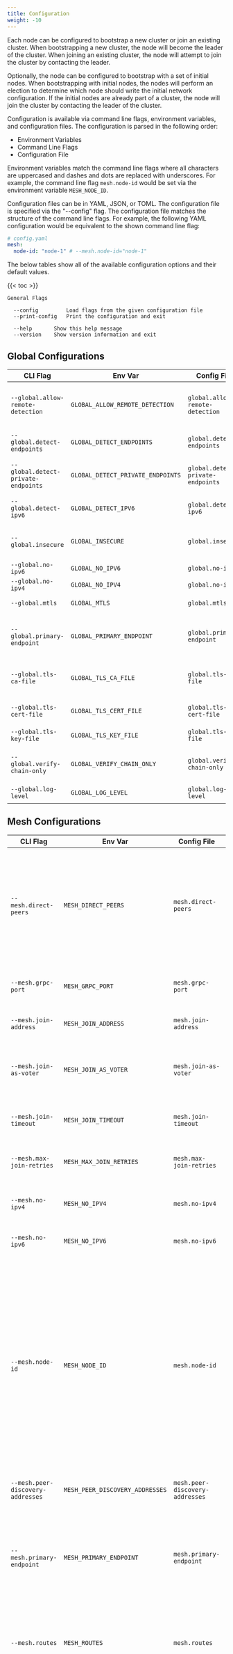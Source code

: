 ```yaml
---
title: Configuration
weight: -10
---
```


Each node can be configured to bootstrap a new cluster or join an existing cluster.
When bootstrapping a new cluster, the node will become the leader of the cluster.
When joining an existing cluster, the node will attempt to join the cluster by contacting the leader.

Optionally, the node can be configured to bootstrap with a set of initial nodes.
When bootstrapping with initial nodes, the nodes will perform an election to determine which node should write the initial network configuration.
If the initial nodes are already part of a cluster, the node will join the cluster by contacting the leader of the cluster.

Configuration is available via command line flags, environment variables, and configuration files.
The configuration is parsed in the following order:

- Environment Variables
- Command Line Flags
- Configuration File

Environment variables match the command line flags where all characters are uppercased and dashes and dots are replaced with underscores.
For example, the command line flag `mesh.node-id` would be set via the environment variable `MESH_NODE_ID`.

Configuration files can be in YAML, JSON, or TOML.
The configuration file is specified via the "--config" flag.
The configuration file matches the structure of the command line flags.
For example, the following YAML configuration would be equivalent to the shown command line flag:

```yaml
# config.yaml
mesh:
  node-id: "node-1" # --mesh.node-id="node-1"
```

The below tables show all of the available configuration options and their default values.

{{< toc >}}

```
General Flags

  --config         Load flags from the given configuration file
  --print-config   Print the configuration and exit

  --help       Show this help message
  --version    Show version information and exit
```

## Global Configurations

| CLI Flag                            | Env Var                           | Config File                       | Default | Description                                               |
| ----------------------------------- | --------------------------------- | --------------------------------- | ------- | --------------------------------------------------------- |
| `--global.allow-remote-detection`   | `GLOBAL_ALLOW_REMOTE_DETECTION`   | `global.allow-remote-detection`   | `false` | Allow remote detection of the node's public IP address.   |
| `--global.detect-endpoints`         | `GLOBAL_DETECT_ENDPOINTS`         | `global.detect-endpoints`         | `false` | Detect the node's public IP address.                      |
| `--global.detect-private-endpoints` | `GLOBAL_DETECT_PRIVATE_ENDPOINTS` | `global.detect-private-endpoints` | `false` | Include private IP addresses in detection.                |
| `--global.detect-ipv6`              | `GLOBAL_DETECT_IPV6`              | `global.detect-ipv6`              | `false` | Include IPv6 addresses in detection.                      |
| `--global.insecure`                 | `GLOBAL_INSECURE`                 | `global.insecure`                 | `false` | Disable authentication and authorization.                 |
| `--global.no-ipv6`                  | `GLOBAL_NO_IPV6`                  | `global.no-ipv6`                  | `false` | Disable IPv6.                                             |
| `--global.no-ipv4`                  | `GLOBAL_NO_IPV4`                  | `global.no-ipv4`                  | `false` | Disable IPv4.                                             |
| `--global.mtls`                     | `GLOBAL_MTLS`                     | `global.mtls`                     | `false` | Enable mutual TLS globally.                               |
| `--global.primary-endpoint`         | `GLOBAL_PRIMARY_ENDPOINT`         | `global.primary-endpoint`         |         | The node's primary endpoint if exposing as a direct peer. |
| `--global.tls-ca-file`              | `GLOBAL_TLS_CA_FILE`              | `global.tls-ca-file`              |         | The path to the CA certificate file.                      |
| `--global.tls-cert-file`            | `GLOBAL_TLS_CERT_FILE`            | `global.tls-cert-file`            |         | The path to the certificate file.                         |
| `--global.tls-key-file`             | `GLOBAL_TLS_KEY_FILE`             | `global.tls-key-file`             |         | The path to the key file.                                 |
| `--global.verify-chain-only`        | `GLOBAL_VERIFY_CHAIN_ONLY`        | `global.verify-chain-only`        | `false` | Do not verify hostnames or SANs in peer certificates.     |
| `--global.log-level`                | `GLOBAL_LOG_LEVEL`                | `global.log-level`                | `info`  | The log level to use.                                     |

## Mesh Configurations

| CLI Flag                          | Env Var                         | Config File                     | Default      | Description                                                                                                                                                                                                                                                                                                                         |
| --------------------------------- | ------------------------------- | ------------------------------- | ------------ | ----------------------------------------------------------------------------------------------------------------------------------------------------------------------------------------------------------------------------------------------------------------------------------------------------------------------------------- |
| `--mesh.direct-peers`             | `MESH_DIRECT_PEERS`             | `mesh.direct-peers`             | `[]`         | A list of peers to establish tunnels over ICE with. Requires a node in the network offering ICE negotiation and for the node to be allowed to create direct peerings.                                                                                                                                                               |
| `--mesh.grpc-port`                | `MESH_GRPC_PORT`                | `mesh.grpc-port`                | `8443`       | The port to advertise to other peers for gRPC communication.                                                                                                                                                                                                                                                                        |
| `--mesh.join-address`             | `MESH_JOIN_ADDRESS`             | `mesh.join-address`             |              | The address of a node in the network to join.                                                                                                                                                                                                                                                                                       |
| `--mesh.join-as-voter`            | `MESH_JOIN_AS_VOTER`            | `mesh.join-as-voter`            | `false`      | Whether to join the network as a voter. Requires the node be allowed to vote in elections.                                                                                                                                                                                                                                          |
| `--mesh.join-timeout`             | `MESH_JOIN_TIMEOUT`             | `mesh.join-timeout`             | `60s`        | The amount of time to wait for the node to join the network.                                                                                                                                                                                                                                                                        |
| `--mesh.max-join-retries`         | `MESH_MAX_JOIN_RETRIES`         | `mesh.max-join-retries`         | `10`         | The maximum number of times to retry joining the network.                                                                                                                                                                                                                                                                           |
| `--mesh.no-ipv4`                  | `MESH_NO_IPV4`                  | `mesh.no-ipv4`                  | `false`      | Do not request an IPv4 assignment when joining.                                                                                                                                                                                                                                                                                     |
| `--mesh.no-ipv6`                  | `MESH_NO_IPV6`                  | `mesh.no-ipv6`                  | `false`      | Do not request an IPv6 assignment when joining.                                                                                                                                                                                                                                                                                     |
| `--mesh.node-id`                  | `MESH_NODE_ID`                  | `mesh.node-id`                  | `<hostname>` | The node's unique identifier. If not set, the ID comes from the following decision tree. If mTLS is enabled, the node ID is the CN of the client certificate. If mTLS is not enabled, the node ID is the hostname of the machine. If the hostname is not available, the node ID is a random UUID (should only be used for testing). |
| `--mesh.peer-discovery-addresses` | `MESH_PEER_DISCOVERY_ADDRESSES` | `mesh.peer-discovery-addresses` | `[]`         | A list of addresses to use for peer discovery.                                                                                                                                                                                                                                                                                      |
| `--mesh.primary-endpoint`         | `MESH_PRIMARY_ENDPOINT`         | `mesh.primary-endpoint`         |              | The primary endpoint to broadcast when joining or bootstrapping a cluster. This is only necessary if the node intends on being directly accessible.                                                                                                                                                                                 |
| `--mesh.routes`                   | `MESH_ROUTES`                   | `mesh.routes`                   | `[]`         | A list of routes to advertise to other peers. Requires the node be allowed to broadcast routes.                                                                                                                                                                                                                                     |
| `--mesh.zone-awareness-id`        | `MESH_ZONE_AWARENESS_ID`        | `mesh.zone-awareness-id`        |              | The zone awareness ID to use for the node. When set and peer nodes contain multiple endpoints, addresses in the local LAN will be prioritized.                                                                                                                                                                                      |

## Auth Configurations

_TODO: Generic flags need to be provided for external plugin auth providers_

| CLI Flag                | Env Var               | Config File           | Default | Description                                     |
| ----------------------- | --------------------- | --------------------- | ------- | ----------------------------------------------- |
| `--auth.basic.username` | `AUTH_BASIC_USERNAME` | `auth.basic.username` |         | The username for basic auth.                    |
| `--auth.basic.password` | `AUTH_BASIC_PASSWORD` | `auth.basic.password` |         | The password for basic auth.                    |
| `--auth.ldap.username`  | `AUTH_LDAP_USERNAME`  | `auth.ldap.username`  |         | The username for LDAP auth.                     |
| `--auth.ldap.password`  | `AUTH_LDAP_PASSWORD`  | `auth.ldap.password`  |         | The password for LDAP auth.                     |
| `--auth.mtls.cert-file` | `AUTH_MTLS_CERT_FILE` | `auth.mtls.cert-file` |         | The path to the certificate file for mTLS auth. |
| `--auth.mtls.key-file`  | `AUTH_MTLS_KEY_FILE`  | `auth.mtls.key-file`  |         | The path to the key file for mTLS auth.         |

## Bootstrap Configurations

| CLI Flag                             | Env Var                            | Config File                        | Default             | Description                                                                                                                                         |
| ------------------------------------ | ---------------------------------- | ---------------------------------- | ------------------- | --------------------------------------------------------------------------------------------------------------------------------------------------- |
| `--bootstrap.enabled`                | `BOOTSTRAP_ENABLED`                | `bootstrap.enabled`                | `false`             | Whether to bootstrap a new cluster.                                                                                                                 |
| `--bootstrap.admin`                  | `BOOTSTRAP_ADMIN`                  | `bootstrap.admin`                  | `admin`             | The name to use for the admin user.                                                                                                                 |
| `--bootstrap.advertise-address`      | `BOOTSTRAP_ADVERTISE_ADDRESS`      | `bootstrap.advertise-address`      |                     | The address to advertise to other peers when bootstraping with multiple nodes.                                                                      |
| `--bootstrap.default-network-policy` | `BOOTSTRAP_DEFAULT_NETWORK_POLICY` | `bootstrap.default-network-policy` | `deny`              | The default network policy to apply to all nodes. Accepted values are `accept` and `deny`.                                                          |
| `--bootstrap.ipv4-network`           | `BOOTSTRAP_IPV4_NETWORK`           | `bootstrap.ipv4-network`           | `172.16.0.0/12`     | The IPv4 network to use for the cluster.                                                                                                            |
| `--bootstrap.mesh-domain`            | `BOOTSTRAP_MESH_DOMAIN`            | `bootstrap.mesh-domain`            | `webmesh.internal.` | The domain to use for the cluster.                                                                                                                  |
| `--bootstrap.restore-snapshot`       | `BOOTSTRAP_RESTORE_SNAPSHOT`       | `bootstrap.restore-snapshot`       |                     | The path to a snapshot to restore. This is for advanced usage only.                                                                                 |
| `--bootstrap.servers`                | `BOOTSTRAP_SERVERS`                | `bootstrap.servers`                |                     | A list of servers to bootstrap with in the form of `<node_id>=<address>`.                                                                           |
| `--bootstrap.servers-grpc-ports`     | `BOOTSTRAP_SERVERS_GRPC_PORTS`     | `bootstrap.servers-grpc-ports`     |                     | A list of gRPC ports for the servers to bootstrap with in the form of `<node_id>=<port>`. 8443 is assumed for all peers unless otherwise specified. |
| `--bootstrap.force`                  | `BOOTSTRAP_FORCE`                  | `bootstrap.force`                  | `false`             | Whether to force bootstraping a new cluster.                                                                                                        |
| `--bootstrap.voters`                 | `BOOTSTRAP_VOTERS`                 | `bootstrap.voters`                 |                     | A list of additional nodes to assign voting permissions.                                                                                            |

## Raft Configurations

| CLI Flag                       | Env Var                      | Config File                  | Default                  | Description                                                    |
| ------------------------------ | ---------------------------- | ---------------------------- | ------------------------ | -------------------------------------------------------------- |
| `--raft.apply-timeout`         | `RAFT_APPLY_TIMEOUT`         | `raft.apply-timeout`         | `15s`                    | The amount of time to wait for a log entry to be applied.      |
| `--raft.commit-timeout`        | `RAFT_COMMIT_TIMEOUT`        | `raft.commit-timeout`        | `15s`                    | The amount of time to wait for a log entry to be committed.    |
| `--raft.connection-pool-count` | `RAFT_CONNECTION_POOL_COUNT` | `raft.connection-pool-count` | `0`                      | The number of connections to pool for each peer.               |
| `--raft.connection-timeout`    | `RAFT_CONNECTION_TIMEOUT`    | `raft.connection-timeout`    | `3s`                     | The amount of time to wait for a connection to be established. |
| `--raft.data-dir`              | `RAFT_DATA_DIR`              | `raft.data-dir`              | `/var/lib/webmesh/store` | The directory to store Raft data.                              |
| `--raft.election-timeout`      | `RAFT_ELECTION_TIMEOUT`      | `raft.election-timeout`      | `3s`                     | The amount of time to wait for an election to complete.        |
| `--raft.heartbeat-timeout`     | `RAFT_HEARTBEAT_TIMEOUT`     | `raft.heartbeat-timeout`     | `3s`                     | The amount of time to wait between heartbeats.                 |
| `--raft.in-memory`             | `RAFT_IN_MEMORY`             | `raft.in-memory`             | `false`                  | Whether to store Raft data in-memory.                          |
| `--raft.leader-lease-timeout`  | `RAFT_LEADER_LEASE_TIMEOUT`  | `raft.leader-lease-timeout`  | `3s`                     | The amount of time to wait for a leader lease to expire.       |
| `--raft.leave-on-shutdown`     | `RAFT_LEAVE_ON_SHUTDOWN`     | `raft.leave-on-shutdown`     | `false`                  | Whether to leave the cluster when shutting down.               |
| `--raft.listen-address`        | `RAFT_LISTEN_ADDRESS`        | `raft.listen-address`        | `:9443`                  | The address to listen on for Raft communication.               |
| `--raft.log-level`             | `RAFT_LOG_LEVEL`             | `raft.log-level`             | `info`                   | The log level to use for Raft.                                 |
| `--raft.max-append-entries`    | `RAFT_MAX_APPEND_ENTRIES`    | `raft.max-append-entries`    | `15`                     | The maximum number of entries to append to a peer at once.     |
| `--raft.observer-chan-buffer`  | `RAFT_OBSERVER_CHAN_BUFFER`  | `raft.observer-chan-buffer`  | `100`                    | The size of the observer channel buffer.                       |
| `--raft.shutdown-timeout`      | `RAFT_SHUTDOWN_TIMEOUT`      | `raft.shutdown-timeout`      | `1m`                     | The amount of time to wait for the node to shutdown.           |
| `--raft.snapshot-interval`     | `RAFT_SNAPSHOT_INTERVAL`     | `raft.snapshot-interval`     | `3m`                     | The amount of time to wait between snapshots.                  |
| `--raft.snapshot-retention`    | `RAFT_SNAPSHOT_RETENTION`    | `raft.snapshot-retention`    | `3`                      | The number of snapshots to retain.                             |
| `--raft.snapshot-threshold`    | `RAFT_SNAPSHOT_THRESHOLD`    | `raft.snapshot-threshold`    | `5`                      | The number of log entries to wait before taking a snapshot.    |

## TLS Configurations

| CLI Flag                     | Env Var                    | Config File                | Default | Description                           |
| ---------------------------- | -------------------------- | -------------------------- | ------- | ------------------------------------- |
| `--tls.ca-file`              | `TLS_CA_FILE`              | `tls.ca-file`              |         | The path to the CA certificate file.  |
| `--tls.insecure`             | `TLS_INSECURE`             | `tls.insecure`             | `false` | Disable TLS.                          |
| `--tls.insecure-skip-verify` | `TLS_INSECURE_SKIP_VERIFY` | `tls.insecure-skip-verify` | `false` | Disable TLS certificate verification. |
| `--tls.verify-chain-only`    | `TLS_VERIFY_CHAIN_ONLY`    | `tls.verify-chain-only`    | `false` | Do not verify hostnames or SANs.      |

## WireGuard Configurations

| CLI Flag                              | Env Var                             | Config File                         | Default    | Description                                                                                                                         |
| ------------------------------------- | ----------------------------------- | ----------------------------------- | ---------- | ----------------------------------------------------------------------------------------------------------------------------------- |
| `--wireguard.endpoints`               | `WIREGUARD_ENDPOINTS`               | `wireguard.endpoints`               | `[]`       | A list of endpoints to broadcast for WireGuard™.                                                                                    |
| `--wireguard.force-interface-name`    | `WIREGUARD_FORCE_INTERFACE_NAME`    | `wireguard.force-interface-name`    | `false`    | Delete any existing interface of the same name when starting.                                                                       |
| `--wireguard.force-tun`               | `WIREGUARD_FORCE_TUN`               | `wireguard.force-tun`               | `false`    | Force the use of a TUN interface.                                                                                                   |
| `--wireguard.interface-name`          | `WIREGUARD_INTERFACE_NAME`          | `wireguard.interface-name`          | `webmesh0` | The name of the WireGuard™ interface. On macOS this defaults to `utun+`.                                                            |
| `--wireguard.key-file`                | `WIREGUARD_KEY_FILE`                | `wireguard.key-file`                |            | The path to the WireGuard™ private key file. If it does not exist, it will be created. If not supplied, keys are kept in-memory.    |
| `--wireguard.key-rotation-interval`   | `WIREGUARD_KEY_ROTATION_INTERVAL`   | `wireguard.key-rotation-interval`   | `168h0m0s` | The amount of time to wait between key rotations.                                                                                   |
| `--wireguard.listen-port`             | `WIREGUARD_LISTEN_PORT`             | `wireguard.listen-port`             | `51820`    | The port to listen on for WireGuard™.                                                                                               |
| `--wireguard.masquerade`              | `WIREGUARD_MASQUERADE`              | `wireguard.masquerade`              | `false`    | Whether to masquerade traffic from the WireGuard™ interface.                                                                        |
| `--wireguard.modprobe`                | `WIREGUARD_MODPROBE`                | `wireguard.modprobe`                | `false`    | Whether to attempt to load the WireGuard™ kernel module on Linux systems.                                                           |
| `--wireguard.mtu`                     | `WIREGUARD_MTU`                     | `wireguard.mtu`                     | `1350`     | The MTU to use for the WireGuard™ interface. Changing this value can cause unintended consequences with peer-to-peer communication. |
| `--wireguard.persistent-keepalive`    | `WIREGUARD_PERSISTENT_KEEPALIVE`    | `wireguard.persistent-keepalive`    | `0s`       | The persistent keepalive interval to use for peers on the WireGuard™ interface.                                                     |
| `--wireguard.record-metrics`          | `WIREGUARD_RECORD_METRICS`          | `wireguard.record-metrics`          | `false`    | Whether to track metrics for the WireGuard™ interface. These can be exposed on the metrics server.                                  |
| `--wireguard.record-metrics-interval` | `WIREGUARD_RECORD_METRICS_INTERVAL` | `wireguard.record-metrics-interval` | `15s`      | The amount of time to wait between recording metrics.                                                                               |

## Services Configurations

| CLI Flag                                    | Env Var                                   | Config File                               | Default                            | Description                                                                                                                     |
| ------------------------------------------- | ----------------------------------------- | ----------------------------------------- | ---------------------------------- | ------------------------------------------------------------------------------------------------------------------------------- |
| `--services.insecure`                       | `SERVICES_INSECURE`                       | `services.insecure`                       | `false`                            | Disable TLS on the gRPC server.                                                                                                 |
| `--services.listen-address`                 | `SERVICES_LISTEN_ADDRESS`                 | `services.listen-address`                 | `:8443`                            | The address to listen on for the gRPC server.                                                                                   |
| `--services.tls-cert-file`                  | `SERVICES_TLS_CERT_FILE`                  | `services.tls-cert-file`                  |                                    | The path to the certificate file for the gRPC server.                                                                           |
| `--services.tls-key-file`                   | `SERVICES_TLS_KEY_FILE`                   | `services.tls-key-file`                   |                                    | The path to the key file for the gRPC server.                                                                                   |
| `--services.api.admin`                      | `SERVICES_API_ADMIN`                      | `services.api.admin`                      | `false`                            | Whether to enable the admin API.                                                                                                |
| `--services.api.leader-proxy`               | `SERVICES_API_LEADER_PROXY`               | `services.api.leader-proxy`               | `false`                            | Whether to enable the leader proxy API. Requests to this node requiring the leader will be proxied over the WireGuard™ tunnels. |
| `--services.api.mesh`                       | `SERVICES_API_MESH`                       | `services.api.mesh`                       | `false`                            | Whether to enable the mesh API.                                                                                                 |
| `--services.api.peer-discovery`             | `SERVICES_API_PEER_DISCOVERY`             | `services.api.peer-discovery`             | `false`                            | Whether to enable the peer discovery API.                                                                                       |
| `--services.api.proxy-auth.basic.username`  | `SERVICES_API_PROXY_AUTH_BASIC_USERNAME`  | `services.api.proxy-auth.basic.username`  |                                    | The username for basic auth on the leader proxy API.                                                                            |
| `--services.api.proxy-auth.basic.password`  | `SERVICES_API_PROXY_AUTH_BASIC_PASSWORD`  | `services.api.proxy-auth.basic.password`  |                                    | The password for basic auth on the leader proxy API.                                                                            |
| `--services.api.proxy-auth.ldap.username`   | `SERVICES_API_PROXY_AUTH_LDAP_USERNAME`   | `services.api.proxy-auth.ldap.username`   |                                    | The username for LDAP auth on the leader proxy API.                                                                             |
| `--services.api.proxy-auth.ldap.password`   | `SERVICES_API_PROXY_AUTH_LDAP_PASSWORD`   | `services.api.proxy-auth.ldap.password`   |                                    | The password for LDAP auth on the leader proxy API.                                                                             |
| `--services.api.proxy-auth.mtls.cert-file`  | `SERVICES_API_PROXY_AUTH_MTLS_CERT_FILE`  | `services.api.proxy-auth.mtls.cert-file`  |                                    | The path to the certificate file for mTLS auth on the leader proxy API.                                                         |
| `--services.api.proxy-auth.mtls.key-file`   | `SERVICES_API_PROXY_AUTH_MTLS_KEY_FILE`   | `services.api.proxy-auth.mtls.key-file`   |                                    | The path to the key file for mTLS auth on the leader proxy API.                                                                 |
| `--services.api.proxy-insecure`             | `SERVICES_API_PROXY_INSECURE`             | `services.api.proxy-insecure`             | `false`                            | Disable TLS on the leader proxy API.                                                                                            |
| `--services.api.proxy-insecure-skip-verify` | `SERVICES_API_PROXY_INSECURE_SKIP_VERIFY` | `services.api.proxy-insecure-skip-verify` | `false`                            | Disable TLS certificate verification on the leader proxy API.                                                                   |
| `--services.api.proxy-tls-ca-file`          | `SERVICES_API_PROXY_TLS_CA_FILE`          | `services.api.proxy-tls-ca-file`          |                                    | The path to the CA certificate file for the leader proxy API.                                                                   |
| `--services.api.proxy-verify-chain-only`    | `SERVICES_API_PROXY_VERIFY_CHAIN_ONLY`    | `services.api.proxy-verify-chain-only`    | `false`                            | Do not verify hostnames or SANs on the leader proxy API.                                                                        |
| `--services.api.webrtc`                     | `SERVICES_API_WEBRTC`                     | `services.api.webrtc`                     | `false`                            | Whether to enable the WebRTC API. This allows ICE negotiation between peers.                                                    |
| `--services.api.stun-servers`               | `SERVICES_API_STUN_SERVERS`               | `services.api.stun-servers`               | `["stun:stun.l.google.com:19302"]` | A list of STUN servers to use for ICE negotiation.                                                                              |
| `--services.dashboard.enabled`              | `SERVICES_DASHBOARD_ENABLED`              | `services.dashboard.enabled`              | `false`                            | Whether to enable the dashboard.                                                                                                |
| `--services.dashboard.listen-address`       | `SERVICES_DASHBOARD_LISTEN_ADDRESS`       | `services.dashboard.listen-address`       | `:8080`                            | The address to listen on for the dashboard.                                                                                     |
| `--services.dashboard.prefix`               | `SERVICES_DASHBOARD_PREFIX`               | `services.dashboard.prefix`               | `/`                                | The prefix to use for the dashboard.                                                                                            |
| `--services.dashboard.tls-cert-file`        | `SERVICES_DASHBOARD_TLS_CERT_FILE`        | `services.dashboard.tls-cert-file`        |                                    | The path to the certificate file for the dashboard.                                                                             |
| `--services.dashboard.tls-key-file`         | `SERVICES_DASHBOARD_TLS_KEY_FILE`         | `services.dashboard.tls-key-file`         |                                    | The path to the key file for the dashboard.                                                                                     |
| `--services.mesh-dns.enabled`               | `SERVICES_MESH_DNS_ENABLED`               | `services.mesh-dns.enabled`               | `false`                            | Whether to enable the mesh DNS server.                                                                                          |
| `--services.mesh-dns.enable-compression`    | `SERVICES_MESH_DNS_ENABLE_COMPRESSION`    | `services.mesh-dns.enable-compression`    | `true`                             | Whether to enable compression on the mesh DNS server.                                                                           |
| `--services.mesh-dns.listen-tcp-address`    | `SERVICES_MESH_DNS_LISTEN_TCP_ADDRESS`    | `services.mesh-dns.listen-tcp-address`    | `:5353`                            | The TCP address to listen on for the mesh DNS server.                                                                           |
| `--services.mesh-dns.listen-udp-address`    | `SERVICES_MESH_DNS_LISTEN_UDP_ADDRESS`    | `services.mesh-dns.listen-udp-address`    | `:5353`                            | The UDP address to listen on for the mesh DNS server.                                                                           |
| `--services.mesh-dns.request-timeout`       | `SERVICES_MESH_DNS_REQUEST_TIMEOUT`       | `services.mesh-dns.request-timeout`       | `5s`                               | The amount of time to wait for a response from the mesh DNS server.                                                             |
| `--services.mesh-dns.tsig-key`              | `SERVICES_MESH_DNS_TSIG_KEY`              | `services.mesh-dns.tsig-key`              |                                    | The TSIG key to use for the mesh DNS server.                                                                                    |
| `--services.metrics.enabled`                | `SERVICES_METRICS_ENABLED`                | `services.metrics.enabled`                | `false`                            | Whether to enable the metrics server.                                                                                           |
| `--services.metrics.listen-address`         | `SERVICES_METRICS_LISTEN_ADDRESS`         | `services.metrics.listen-address`         | `:8000`                            | The address to listen on for the metrics server.                                                                                |
| `--services.metrics.path`                   | `SERVICES_METRICS_PATH`                   | `services.metrics.path`                   | `/metrics`                         | The path to use for the metrics server.                                                                                         |
| `--services.turn.enabled`                   | `SERVICES_TURN_ENABLED`                   | `services.turn.enabled`                   | `false`                            | Whether to enable the TURN server.                                                                                              |
| `--services.turn.endpoint`                  | `SERVICES_TURN_ENDPOINT`                  | `services.turn.endpoint`                  |                                    | The endpoint to advertise for the TURN server. If empty, the `public-ip` will be used.                                          |
| `--services.turn.listen-address`            | `SERVICES_TURN_LISTEN_ADDRESS`            | `services.turn.listen-address`            | `0.0.0.0`                          | The address to listen on for the TURN server.                                                                                   |
| `--services.turn.listen-port`               | `SERVICES_TURN_LISTEN_PORT`               | `services.turn.listen-port`               | `3478`                             | The port to listen on for the TURN server.                                                                                      |
| `--services.turn.public-ip`                 | `SERVICES_TURN_PUBLIC_IP`                 | `services.turn.public-ip`                 |                                    | The public IP address to advertise for the TURN server.                                                                         |
| `--services.turn.server-realm`              | `SERVICES_TURN_SERVER_REALM`              | `services.turn.server-realm`              |                                    | The realm to use for the TURN server.                                                                                           |
| `--services.turn.stun-port-range`           | `SERVICES_TURN_STUN_PORT_RANGE`           | `services.turn.stun-port-range`           | `49152-65535`                      | The port range to use for allocating STUN ports.                                                                                |

## Plugin Configurations

| CLI Flag                               | Env Var                              | Config File                          | Default | Description                                                                                                             |
| -------------------------------------- | ------------------------------------ | ------------------------------------ | ------- | ----------------------------------------------------------------------------------------------------------------------- |
| `--plugins.basic-auth.htpasswd-file`   | `PLUGINS_BASIC_AUTH_HTPASSWD_FILE`   | `plugins.basic-auth.htpasswd-file`   |         | The path to the htpasswd file for basic auth.                                                                           |
| `--plugins.ldap.bind-dn`               | `PLUGINS_LDAP_BIND_DN`               | `plugins.ldap.bind-dn`               |         | The bind DN for LDAP auth.                                                                                              |
| `--plugins.ldap.bind-password`         | `PLUGINS_LDAP_BIND_PASSWORD`         | `plugins.ldap.bind-password`         |         | The bind password for LDAP auth.                                                                                        |
| `--plugins.ldap.ca-file`               | `PLUGINS_LDAP_CA_FILE`               | `plugins.ldap.ca-file`               |         | The path to the CA certificate file for LDAP.                                                                           |
| `--plugins.ldap.node-id-attribute`     | `PLUGINS_LDAP_NODE_ID_ATTRIBUTE`     | `plugins.ldap.node-id-attribute`     |         | The attribute to use for the node ID.                                                                                   |
| `--plugins.ldap.server`                | `PLUGINS_LDAP_SERVER`                | `plugins.ldap.server`                |         | The LDAP server to use for LDAP auth.                                                                                   |
| `--plugins.ldap.user-base-dn`          | `PLUGINS_LDAP_USER_BASE_DN`          | `plugins.ldap.user-base-dn`          |         | The base DN for users in LDAP.                                                                                          |
| `--plugins.ldap.user-disabled-value`   | `PLUGINS_LDAP_USER_DISABLED_VALUE`   | `plugins.ldap.user-disabled-value`   |         | The value to use for checking disabled users in LDAP. Any `user-status-attribute` is considered disabled if left unset. |
| `--plugins.ldap.user-id-attribute`     | `PLUGINS_LDAP_USER_ID_ATTRIBUTE`     | `plugins.ldap.user-id-attribute`     |         | The attribute to use for the user ID.                                                                                   |
| `--plugins.ldap.user-status-attribute` | `PLUGINS_LDAP_USER_STATUS_ATTRIBUTE` | `plugins.ldap.user-status-attribute` |         | The attribute to use for the user's disabled status. All users are allowed if left unset.                               |
| `--plugins.mtls.ca-file`               | `PLUGINS_MTLS_CA_FILE`               | `plugins.mtls.ca-file`               |         | The path to the CA certificate file for mTLS.                                                                           |

Local executable plugins can be configured with the `--plugins.local` flag or configuration entry.
These are provided as a list of paths and configurations in the format of `path=/path/to/executable,config1=val1,config2=val2,...`.

External server plugins are configured with the `--plugins.server` flag or configuration entry.
Configurations are the same as the local plugin, but with the addition of server configurations in the format of `server=rpcserver.com:8443[,insecure=true][,tls-ca-file=ca.crt][,tls-key-file=tls.key][,tls-cert-file=tls.crt]`.
